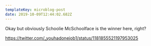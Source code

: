 ```yaml
---
templateKey: microblog-post
date: 2019-10-09T12:44:02.682Z
---
```


Okay but obviously Schoolie McSchoolface is the winner here, right?

https://twitter.com/_youhadonejob1/status/1181855521197953025
